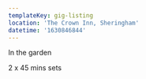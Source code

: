 ```yaml
---
templateKey: gig-listing
location: 'The Crown Inn, Sheringham'
datetime: '1630846844'
---
```

In the garden

2 x 45 mins sets